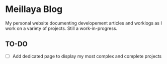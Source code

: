 # Meillaya Blog

My personal website documenting developement articles and worklogs as I work on a variety of projects. Still a work-in-progress.


## TO-DO

- [ ] Add dedicated page to display my most complex and complete projects